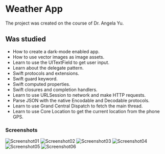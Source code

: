 # Weather App
The project was created on the course of Dr. Angela Yu.

## Was studied

* How to create a dark-mode enabled app.
* How to use vector images as image assets.
* Learn to use the UITextField to get user input. 
* Learn about the delegate pattern.
* Swift protocols and extensions. 
* Swift guard keyword. 
* Swift computed properties.
* Swift closures and completion handlers.
* Learn to use URLSession to network and make HTTP requests.
* Parse JSON with the native Encodable and Decodable protocols. 
* Learn to use Grand Central Dispatch to fetch the main thread.
* Learn to use Core Location to get the current location from the phone GPS. 

### Screenshots 
![Screenshot01](https://github.com/MichaelMoskvichev/WeatherApp/blob/master/Screenshots/Screenshot01.png?raw=true)
![Screenshot02](https://github.com/MichaelMoskvichev/WeatherApp/blob/master/Screenshots/Screenshot02.png?raw=true)
![Screenshot03](https://github.com/MichaelMoskvichev/WeatherApp/blob/master/Screenshots/Screenshot03.png?raw=true)
![Screenshot04](https://github.com/MichaelMoskvichev/WeatherApp/blob/master/Screenshots/Screenshot04.png?raw=true)
![Screenshot05](https://github.com/MichaelMoskvichev/WeatherApp/blob/master/Screenshots/Screenshot05.png?raw=true)
![Screenshot06](https://github.com/MichaelMoskvichev/WeatherApp/blob/master/Screenshots/Screenshot06.png?raw=true)
